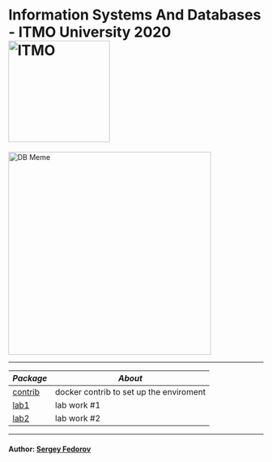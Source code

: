 # Information Systems And Databases - ITMO University 2020 <img src="https://design-system.itmo.ru/img/logos/logo-horizontal-en.png" alt="ITMO" width="200">

<img src="https://external-content.duckduckgo.com/iu/?u=http%3A%2F%2Fwww.sqlphilosopher.com%2Fwp%2Fwp-content%2Fuploads%2F2012%2F02%2FDBA_WhatMyFriendsThinkIDo.png&f=1&nofb=1" alt="DB Meme" width="400">

---

| *Package* | *About* |
|---------|-------|
|[contrib](https://github.com/Punctuality/Information_Systems_And_Databases_ITMO_2020/tree/master/contrib)|docker contrib to set up the enviroment|
|[lab1](https://github.com/Punctuality/Information_Systems_And_Databases_ITMO_2020/tree/master/lab1)|lab work #1|
|[lab2](https://github.com/Punctuality/Information_Systems_And_Databases_ITMO_2020/tree/master/lab2)|lab work #2|

---

#### Author: [Sergey Fedorov](https://github.com/Punctuality)  
